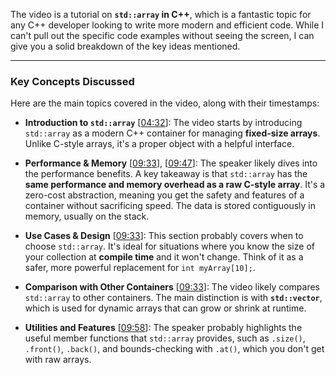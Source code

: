 The video is a tutorial on **`std::array` in C++**, which is a fantastic topic for any C++ developer looking to write more modern and efficient code. While I can't pull out the specific code examples without seeing the screen, I can give you a solid breakdown of the key ideas mentioned.

***

### Key Concepts Discussed

Here are the main topics covered in the video, along with their timestamps:

* **Introduction to `std::array`** \[[04:32](http://www.youtube.com/watch?v=Hw42GkHPyvk&t=272)\]: The video starts by introducing `std::array` as a modern C++ container for managing **fixed-size arrays**. Unlike C-style arrays, it's a proper object with a helpful interface.

* **Performance & Memory** \[[09:33](http://www.youtube.com/watch?v=Hw42GkHPyvk&t=573)\], \[[09:47](http://www.youtube.com/watch?v=Hw42GkHPyvk&t=587)\]: The speaker likely dives into the performance benefits. A key takeaway is that `std::array` has the **same performance and memory overhead as a raw C-style array**. It's a zero-cost abstraction, meaning you get the safety and features of a container without sacrificing speed. The data is stored contiguously in memory, usually on the stack.

* **Use Cases & Design** \[[09:33](http://www.youtube.com/watch?v=Hw42GkHPyvk&t=573)\]: This section probably covers when to choose `std::array`. It's ideal for situations where you know the size of your collection at **compile time** and it won't change. Think of it as a safer, more powerful replacement for `int myArray[10];`.

* **Comparison with Other Containers** \[[09:33](http://www.youtube.com/watch?v=Hw42GkHPyvk&t=573)\]: The video likely compares `std::array` to other containers. The main distinction is with **`std::vector`**, which is used for dynamic arrays that can grow or shrink at runtime.

* **Utilities and Features** \[[09:58](http://www.youtube.com/watch?v=Hw42GkHPyvk&t=598)\]: The speaker probably highlights the useful member functions that `std::array` provides, such as `.size()`, `.front()`, `.back()`, and bounds-checking with `.at()`, which you don't get with raw arrays.
